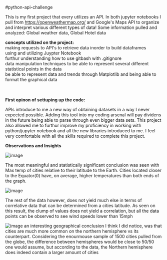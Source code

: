 #python-api-challenge

This is my first project that every utilizes an API. In both jupyter notebooks I pull from https://openweathermap.org/ and Google's Maps API to organize and interpret various different types of data! Some information pulled and analyzed: Global weather data, Global Hotel data

**concepts utilized on the project:** <br />
making requests to API's to retrieve data inorder to build dataframes <br />
using and utilizing Juypter Notebook <br />
furthur understanding how to use gitbash with .gitignore <br />
data manipulation techniques to be able to represent several different statistical points in the data <br />
be able to represent data and trends through Matplotlib and being able to format the graphical data<br />
<br />
<br />

  **First opinon of settuping up the code:**
  
  APIs introduce to me a new way of obtaining datasets in a way I never expected possible. Adding this tool into my coding arsenal will pay dividens in the future being able to parse through even bigger data sets. This project also allowed me to furthur improve my proficiency in working with python/jupyter notebook and all the new libraries introduced to me. I feel very comfortable with all the skills required to complete this project.

   **Observations and Insights**

![image](https://user-images.githubusercontent.com/106775945/181159077-868f60cb-48f1-47b4-8d12-288a4078769b.png)

The most meaningful and statistically significant conclusion was seen with Max temp of cities relative to their latitude to the Earth. Cities located closer to the Equator(0) have, on average, higher temperatures than both ends of the graph.

![image](https://user-images.githubusercontent.com/106775945/181159318-442c7272-f1f5-4d77-82a9-6b6e5575a3a2.png)

The rest of the data however, does not yield much else in terms of correlative data that can be determined from a cities latitude. As seen on this result, the clump of values does not yield a correlation, but all the data points can be observed to see wind speeds lower than 15mph

![image](https://user-images.githubusercontent.com/106775945/181159491-3fa3a97d-d345-434e-9303-2ac49d7a13d5.png)
an interesting geographical conclusion I think I did notice, was that cities are much more common on the northern hemisphere vs its counterpart. Considering the enourmouse sample of 1500 cities pulled from the globe, the difference between hemispheres would be close to 50/50 one would assume, but according to the data, the Northern hemisphere does indeed contain a larger amount of cities 
